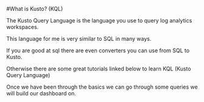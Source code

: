 #What is Kusto? (KQL)

The Kusto Query Language is the language you use to query log analytics workspaces.

This language for me is very similar to SQL in many ways.

If you are good at sql there are even converters you can use from SQL to Kusto.

Otherwise there are some great tutorials linked below to learn KQL (Kusto Query Language)

Once we have been through the basics we can go through some queries we will build our dashboard on.
